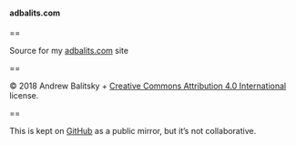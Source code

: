 #### adbalits.com

==

Source for my [adbalits.com](https://adbalits.com/) site

==

© 2018 Andrew Balitsky + [Creative Commons Attribution 4.0 International](https://creativecommons.org/licenses/by/4.0/) license.

==


This is kept on [GitHub](https://github.com/sivers/sivers.org) as a public mirror, but it’s not collaborative.
